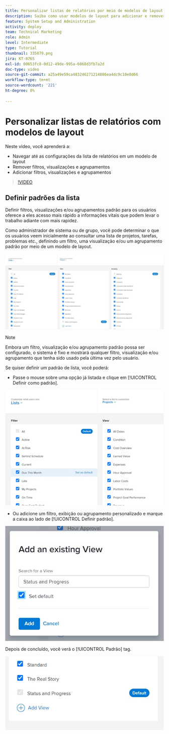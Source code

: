 ```yaml
---
title: Personalizar listas de relatórios por meio de modelos de layout
description: Saiba como usar modelos de layout para adicionar e remover filtros, visualizações e grupos das listas de relatórios.
feature: System Setup and Administration
activity: deploy
team: Technical Marketing
role: Admin
level: Intermediate
type: Tutorial
thumbnail: 335079.png
jira: KT-8765
exl-id: 00653fc8-0d12-49de-995a-6068d3fb7a2d
doc-type: video
source-git-commit: a25a49e59ca483246271214886ea4dc9c10e8d66
workflow-type: tm+mt
source-wordcount: '221'
ht-degree: 0%

---
```


# Personalizar listas de relatórios com modelos de layout

Neste vídeo, você aprenderá a:

* Navegar até as configurações da lista de relatórios em um modelo de layout
* Remover filtros, visualizações e agrupamentos
* Adicionar filtros, visualizações e agrupamentos

>[!VIDEO](https://video.tv.adobe.com/v/335079/?quality=12&learn=on)

## Definir padrões da lista

Definir filtros, visualizações e/ou agrupamentos padrão para os usuários oferece a eles acesso mais rápido a informações vitais que podem levar o trabalho adiante com mais rapidez.

Como administrador de sistema ou de grupo, você pode determinar o que os usuários veem inicialmente ao consultar uma lista de projetos, tarefas, problemas etc., definindo um filtro, uma visualização e/ou um agrupamento padrão por meio de um modelo de layout.

![Modelo de layout [!UICONTROL Listas] janela](assets/admin-fund-layout-template-default-lists-1-1.JPG)

>[!NOTE]
>
>Embora um filtro, visualização e/ou agrupamento padrão possa ser configurado, o sistema é fixo e mostrará qualquer filtro, visualização e/ou agrupamento que tenha sido usado pela última vez pelo usuário.


Se quiser definir um padrão de lista, você poderá:

* Passe o mouse sobre uma opção já listada e clique em [!UICONTROL Definir como padrão].

![Modelo de layout [!UICONTROL Listas] janela com [!UICONTROL Definir como padrão] visível](assets/admin-fund-layout-template-default-lists-1-2.JPG)

* Ou adicione um filtro, exibição ou agrupamento personalizado e marque a caixa ao lado de [!UICONTROL Definir padrão].

![[!UICONTROL Adicionar uma visualização existente] janela](assets/admin-fund-layout-template-default-lists-1-3.JPG)

Depois de concluído, você verá o [!UICONTROL Padrão] tag.

![[!UICONTROL Padrão] opção marcar próximo à lista](assets/admin-fund-layout-template-default-lists-1-4.JPG)
